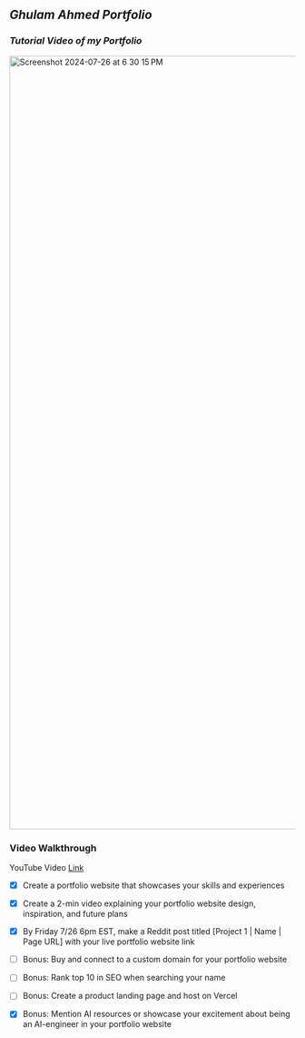 ## _Ghulam Ahmed Portfolio_



### _Tutorial Video of my Portfolio_
<img width="1360" alt="Screenshot 2024-07-26 at 6 30 15 PM" src="https://github.com/user-attachments/assets/9e8b9447-b349-45e4-bc4b-b121cb2927fb">

### Video Walkthrough
YouTube Video [Link](https://youtu.be/8H3YIlV9Ytg)

- [x] Create a portfolio website that showcases your skills and experiences

- [x] Create a 2-min video explaining your portfolio website design, inspiration, and future plans

- [x] By Friday 7/26 6pm EST, make a Reddit post titled [Project 1 | Name | Page URL] with your live portfolio website link

- [ ] Bonus: Buy and connect to a custom domain for your portfolio website

- [ ] Bonus: Rank top 10 in SEO when searching your name

- [ ] Bonus: Create a product landing page and host on Vercel

- [x] Bonus: Mention AI resources or showcase your excitement about being an AI-engineer in your portfolio website
